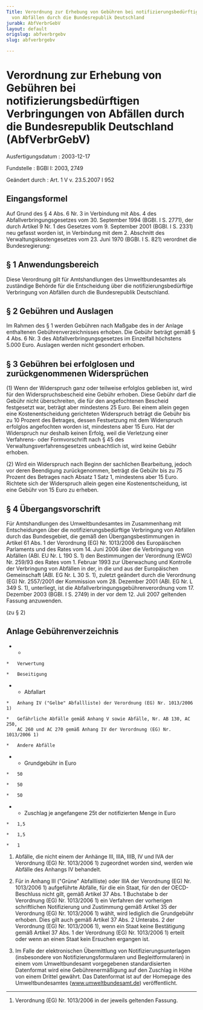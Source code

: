 ```yaml
---
Title: Verordnung zur Erhebung von Gebühren bei notifizierungsbedürftigen Verbringungen
  von Abfällen durch die Bundesrepublik Deutschland
jurabk: AbfVerbrGebV
layout: default
origslug: abfverbrgebv
slug: abfverbrgebv

---
```


# Verordnung zur Erhebung von Gebühren bei notifizierungsbedürftigen Verbringungen von Abfällen durch die Bundesrepublik Deutschland (AbfVerbrGebV)

Ausfertigungsdatum
:   2003-12-17

Fundstelle
:   BGBl I: 2003, 2749

Geändert durch
:   Art. 1 V v. 23.5.2007 I 952


## Eingangsformel

Auf Grund des § 4 Abs. 6 Nr. 3 in Verbindung mit Abs. 4 des
Abfallverbringungsgesetzes vom 30. September 1994 (BGBl. I S. 2771),
der durch Artikel 9 Nr. 1 des Gesetzes vom 9. September 2001 (BGBl. I
S. 2331) neu gefasst worden ist, in Verbindung mit dem 2. Abschnitt
des Verwaltungskostengesetzes vom 23. Juni 1970 (BGBl. I S. 821)
verordnet die Bundesregierung:


## § 1 Anwendungsbereich

Diese Verordnung gilt für Amtshandlungen des Umweltbundesamtes als
zuständige Behörde für die Entscheidung über die
notifizierungsbedürftige Verbringung von Abfällen durch die
Bundesrepublik Deutschland.


## § 2 Gebühren und Auslagen

Im Rahmen des § 1 werden Gebühren nach Maßgabe des in der Anlage
enthaltenen Gebührenverzeichnisses erhoben. Die Gebühr beträgt gemäß §
4 Abs. 6 Nr. 3 des Abfallverbringungsgesetzes im Einzelfall höchstens
5\.000 Euro. Auslagen werden nicht gesondert erhoben.


## § 3 Gebühren bei erfolglosen und zurückgenommenen Widersprüchen

(1) Wenn der Widerspruch ganz oder teilweise erfolglos geblieben ist,
wird für den Widerspruchsbescheid eine Gebühr erhoben. Diese Gebühr
darf die Gebühr nicht überschreiten, die für den angefochtenen
Bescheid festgesetzt war, beträgt aber mindestens 25 Euro. Bei einem
allein gegen eine Kostenentscheidung gerichteten Widerspruch beträgt
die Gebühr bis zu 10 Prozent des Betrages, dessen Festsetzung mit dem
Widerspruch erfolglos angefochten worden ist, mindestens aber 15 Euro.
Hat der Widerspruch nur deshalb keinen Erfolg, weil die Verletzung
einer Verfahrens- oder Formvorschrift nach § 45 des
Verwaltungsverfahrensgesetzes unbeachtlich ist, wird keine Gebühr
erhoben.

(2) Wird ein Widerspruch nach Beginn der sachlichen Bearbeitung,
jedoch vor deren Beendigung zurückgenommen, beträgt die Gebühr bis zu
75 Prozent des Betrages nach Absatz 1 Satz 1, mindestens aber 15 Euro.
Richtete sich der Widerspruch allein gegen eine Kostenentscheidung,
ist eine Gebühr von 15 Euro zu erheben.


## § 4 Übergangsvorschrift

Für Amtshandlungen des Umweltbundesamtes im Zusammenhang mit
Entscheidungen über die notifizierungsbedürftige Verbringung von
Abfällen durch das Bundesgebiet, die gemäß den Übergangsbestimmungen
in Artikel 61 Abs. 1 der Verordnung (EG) Nr. 1013/2006 des
Europäischen Parlaments und des Rates vom 14. Juni 2006 über die
Verbringung von Abfällen (ABl. EU Nr. L 190 S. 1) den Bestimmungen der
Verordnung (EWG) Nr. 259/93 des Rates vom 1. Februar 1993 zur
Überwachung und Kontrolle der Verbringung von Abfällen in der, in die
und aus der Europäischen Gemeinschaft (ABl. EG Nr. L 30 S. 1), zuletzt
geändert durch die Verordnung (EG) Nr. 2557/2001 der Kommission vom
28\. Dezember 2001 (ABl. EG Nr. L 349 S. 1), unterliegt, ist die
Abfallverbringungsgebührenverordnung vom 17. Dezember 2003 (BGBl. I S.
2749) in der vor dem 12. Juli 2007 geltenden Fassung anzuwenden.

(zu § 2)

## Anlage Gebührenverzeichnis


*    *
    *   Verwertung

    *   Beseitigung


*    *   Abfallart

    *   Anhang IV ("Gelbe" Abfallliste) der Verordnung (EG) Nr. 1013/2006 1)

    *   Gefährliche Abfälle gemäß Anhang V sowie Abfälle, Nr. AB 130, AC 250,
        AC 260 und AC 270 gemäß Anhang IV der Verordnung (EG) Nr. 1013/2006 1)

    *   Andere Abfälle


*    *   Grundgebühr in Euro

    *   50

    *   50

    *   50


*    *   Zuschlag je angefangene 25t der notifizierten Menge in Euro

    *   1,5

    *   1,5

    *   1




1.  Abfälle, die nicht einem der Anhänge III, IIIA, IIIB, IV und IVA der
    Verordnung (EG) Nr. 1013/2006 1) zugeordnet worden sind, werden wie
    Abfälle des Anhangs IV behandelt.


2.  Für in Anhang III ("Grüne" Abfallliste) oder IIIA der Verordnung (EG)
    Nr. 1013/2006 1) aufgeführte Abfälle, für die ein Staat, für den der
    OECD-Beschluss nicht gilt, gemäß Artikel 37 Abs. 1 Buchstabe b der
    Verordnung (EG) Nr. 1013/2006 1) ein Verfahren der vorherigen
    schriftlichen Notifizierung und Zustimmung gemäß Artikel 35 der
    Verordnung (EG) Nr. 1013/2006 1) wählt, wird lediglich die Grundgebühr
    erhoben. Dies gilt auch gemäß Artikel 37 Abs. 2 Unterabs. 2 der
    Verordnung (EG) Nr. 1013/2006 1), wenn ein Staat keine Bestätigung
    gemäß Artikel 37 Abs. 1 der Verordnung (EG) Nr. 1013/2006 1) erteilt
    oder wenn an einen Staat kein Ersuchen ergangen ist.


3.  Im Falle der elektronischen Übermittlung von Notifizierungsunterlagen
    (insbesondere von Notifizierungsformularen und Begleitformularen) in
    einem vom Umweltbundesamt vorgegebenen standardisierten Datenformat
    wird eine Gebührenermäßigung auf den Zuschlag in Höhe von einem
    Drittel gewährt. Das Datenformat ist auf der Homepage des
    Umweltbundesamtes (www.umweltbundesamt.de) veröffentlicht.



-----

1)  Verordnung (EG) Nr. 1013/2006 in der jeweils geltenden Fassung.




